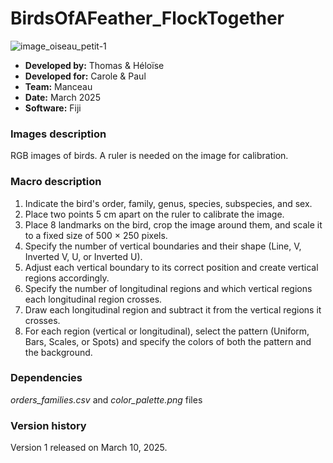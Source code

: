 # BirdsOfAFeather_FlockTogether

![image_oiseau_petit-1](https://github.com/user-attachments/assets/b855764d-54d1-4f12-b404-28302a39d4a9)


* **Developed by:** Thomas & Héloïse
* **Developed for:** Carole & Paul
* **Team:** Manceau
* **Date:** March 2025
* **Software:** Fiji


### Images description

RGB images of birds. A ruler is needed on the image for calibration.

     
### Macro description

1. Indicate the bird's order, family, genus, species, subspecies, and sex.
2. Place two points 5 cm apart on the ruler to calibrate the image.
3. Place 8 landmarks on the bird, crop the image around them, and scale it to a fixed size of 500 × 250 pixels.
4. Specify the number of vertical boundaries and their shape (Line, V, Inverted V, U, or Inverted U).
5. Adjust each vertical boundary to its correct position and create vertical regions accordingly.
6. Specify the number of longitudinal regions and which vertical regions each longitudinal region crosses.
7. Draw each longitudinal region and subtract it from the vertical regions it crosses.
8. For each region (vertical or longitudinal), select the pattern (Uniform, Bars, Scales, or Spots) and specify the colors of both the pattern and the background.

### Dependencies

*orders_families.csv* and *color_palette.png* files

### Version history

Version 1 released on March 10, 2025.
